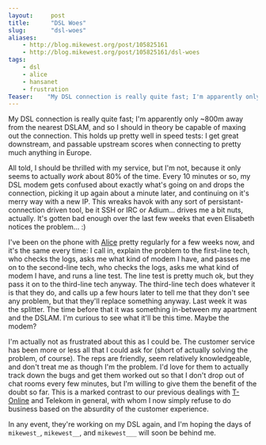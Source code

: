 ```yaml
---
layout:     post
title:      "DSL Woes"
slug:       "dsl-woes"
aliases:
    - http://blog.mikewest.org/post/105825161
    - http://blog.mikewest.org/post/105825161/dsl-woes
tags: 
    - dsl
    - alice
    - hansanet
    - frustration
Teaser:    "My DSL connection is really quite fast; I'm apparently only ~800m away from the nearest DSLAM, and so I should in theory be capable of maxing out the connection.  This holds up pretty well in speed tests: I get great downstream, and passable upstream scores when connecting to pretty much anything in Europe.  All told, I should be thrilled with my service, but I'm not, because it only seems to actually _work_ about 80% of the time."
---
```

My DSL connection is really quite fast; I'm apparently only ~800m away from the nearest DSLAM, and so I should in theory be capable of maxing out the connection.  This holds up pretty well in speed tests: I get great downstream, and passable upstream scores when connecting to pretty much anything in Europe.  

All told, I should be thrilled with my service, but I'm not, because it only seems to actually _work_ about 80% of the time.  Every 10 minutes or so, my DSL modem gets confused about exactly what's going on and drops the connection, picking it up again about a minute later, and continuing on it's merry way with a new IP.  This wreaks havok with any sort of persistant-connection driven tool, be it SSH or IRC or Adium... drives me a bit nuts, actually.  It's gotten bad enough over the last few weeks that even Elisabeth notices the problem... :)

I've been on the phone with [Alice][] pretty regularly for a few weeks now, and it's the same every time: I call in, explain the problem to the first-line tech, who checks the logs, asks me what kind of modem I have, and passes me on to the second-line tech, who checks the logs, asks me what kind of modem I have, and runs a line test.  The line test is pretty much ok, but they pass it on to the third-line tech anyway.  The third-line tech does whatever it is that they do, and calls up a few hours later to tell me that they don't see any problem, but that they'll replace something anyway.  Last week it was the splitter.  The time before that it was something in-between my apartment and the DSLAM.  I'm curious to see what it'll be this time.  Maybe the modem?

[Alice]: http://www.hansenet.de/index.html

I'm actually not as frustrated about this as I could be.  The customer service has been more or less all that I could ask for (short of actually solving the problem, of course).  The reps are friendly, seem relatively knowledgeable, and don't treat me as though I'm the problem.  I'd love for them to actually track down the bugs and get them worked out so that I don't drop out of chat rooms every few minutes, but I'm willing to give them the benefit of the doubt so far.  This is a marked contrast to our previous dealings with [T-Online][] and Telekom in general, with whom I now simply refuse to do business based on the absurdity of the customer experience.

[T-Online]: http://www.t-online.de/

In any event, they're working on my DSL again, and I'm hoping the days of `mikewest_`, `mikewest__`, and `mikewest___` will soon be behind me.
